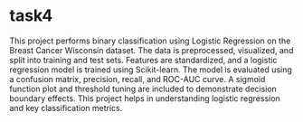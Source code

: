 # task4
This project performs binary classification using Logistic Regression on the Breast Cancer Wisconsin dataset. The data is preprocessed, visualized, and split into training and test sets. Features are standardized, and a logistic regression model is trained using Scikit-learn. The model is evaluated using a confusion matrix, precision, recall, and ROC-AUC curve. A sigmoid function plot and threshold tuning are included to demonstrate decision boundary effects. This project helps in understanding logistic regression and key classification metrics.

